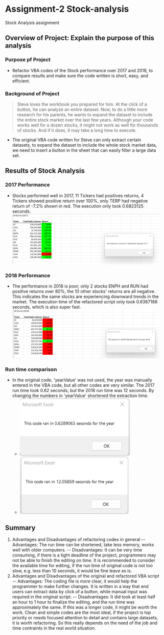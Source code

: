 # Assignment-2 Stock-analysis
Stock Analysis assignment
## Overview of Project: Explain the purpose of this analysis
### Purpose pf Project
- Refactor VBA codes of the Stock performance over 2017 and 2018, to compare results and make sure the code written is short, easy, and efficient.
### Background of Project
> Steve loves the workbook you prepared for him. At the click of a button, he can analyze an entire dataset. Now, to do a little more research for his parents, he wants to expand the dataset to include the entire stock market over the last few years. Although your code works well for a dozen stocks, it might not work as well for thousands of stocks. And if it does, it may take a long time to execute.
- The original VBA code written for Steve can only extract certain datasets, to expand the dataset to include the whole stock market data, we need to insert a button in the sheet that can easily filter a large data set.
## Results of Stock Analysis
### 2017 Performance
- Stocks performed well in 2017, 11 Tickers had positives returns, 4 Tickers showed positive return over 100%, only TERP had negative return of -7.2% shown in red. The execution only took 0.6823125 seconds. 
![2017 Stocks](/VBA_Challenge_2017.png)
### 2018 Performance
- The performance in 2018 is poor, only 2 stocks ENPH and RUN had positive returns over 80%, the 10 other stocks' returns are all negative. This indicates the same stocks are experiencing downward trends in the market. The execution time of the refactored script only took 0.6367188 seconds, which is also super fast.
![2018 Stocks](/VBA_Challenge_2018.png)
### Run time comparison
- In the original code, 'yearValue' was not used, the year was manually entered in the VBA code, but all other codes are very similar. The 2017 run time took 0.62 seconds, but the 2018 run time was 12 seconds. By changing the numbers in 'yearValue' shortened the extraction time.
  - ![/Orig 2017.png](https://github.com/siqiou/assignment-2---stock-analysis/blob/5b10b95893b8c5f88564f1133c74e62ae7f07077/Orig%202017.png)
  - ![/orig 2018.png](https://github.com/siqiou/assignment-2---stock-analysis/blob/595f68817668b7804110f9ea4713bcf74e75b520/orig%202018.png)
## Summary
1. Advantages and Disadvantages of refactoring codes in general
-- Advantages: The run time can be shortened, take less memory, works well with older computers.
-- Disadvantages: It can be very time consuming, if there is a tight deadline of the project, programmers may not be able to finish the editing on time.
It is recommended to consider the available time for editing, if the run time of original code is not too slow, e.g. less than 10 seconds, it would be fine leave as is.
2. Advantages and Disadvantages of the original and refactored VBA script
-- Advantages: The coding file is more clear, it would help the programmer to make further changes. It is written in a way that end users can extract data by click of a button, while manual input was required in the original script.
-- Disadvantages: It did took at least half an hour to 1 hour to finalize the editing, and the run time was approximately the same. If this was a longer code, it might be worth the work. 
Clean and simple codes are the most ideal, if the project is top priority or needs focused attention to detail and contains large datasets, it is worth refactoring. So this really depends on the need of the job and time contraints in the real world situation.
